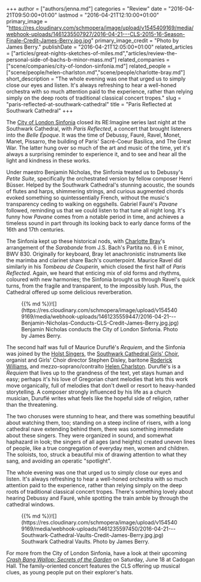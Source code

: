 +++
author = ["authors/jenna.md"]
categories = "Review"
date = "2016-04-21T09:50:00+01:00"
lastmod = "2016-04-21T12:10:00+01:00"
primary_image = "https://res.cloudinary.com/schmopera/image/upload/v1545409169/media/webhook-uploads/1461235507927/2016-04-21---CLS-2015-16-Season-Finale-Credit-James-Berry.jpg.jpg"
primary_image_credit = "Photo by James Berry."
publishDate = "2016-04-21T12:05:00+01:00"
related_articles = ["articles/great-nights-sketches-of-miles.md","articles/review-the-personal-side-of-bachs-b-minor-mass.md"]
related_companies = ["scene/companies/city-of-london-sinfonia.md"]
related_people = ["scene/people/helen-charlston.md","scene/people/charlotte-bray.md"]
short_description = "The whole evening was one that urged us to simply close our eyes and listen. It&#039;s always refreshing to hear a well-honed orchestra with so much attention paid to the experience, rather than relying simply on the deep roots of traditional classical concert tropes."
slug = "paris-reflected-at-southwark-cathedral"
title = "Paris Reflected at Southwark Cathedral"
+++

The [City of London Sinfonia](/scene/companies/city-of-london-sinfonia/) closed its RE:Imagine series last night at the Southwark Cathedral, with *Paris Reflected*, a concert that brought listeners into the *Belle Époque*. It was the time of Debussy, Fauré, Ravel, Monet, Manet, Pissarro, the building of Paris' Sacré-Coeur Basilica, and The Great War. The latter hung over so much of the art and music of the time, yet it's always a surprising reminder to experience it, and to see and hear all the light and kindness in these works.

Under maestro Benjamin Nicholas, the Sinfonia treated us to Debussy's *Petite Suite*, specifically the orchestrated version by fellow composer Henri Büsser. Helped by the Southwark Cathedral's stunning acoustic, the sounds of flutes and harps, shimmering strings, and curious augmented chords evoked something so quintessentially French, without the music's transparency ceding to walking on eggshells. Gabriel Fauré's *Pavane* followed, reminding us that we could listen to that tune all night long. It's funny how *Pavane* comes from a notable period in time, and achieves a timeless sound in part through its looking back to early dance forms of the 16th and 17th centuries. 

The Sinfonia kept up these historical nods, with [Charlotte Bray](/scene/people/charlotte-bray/)'s arrangement of the *Sarabande* from J.S. Bach's Partita no. 6 in E minor, BWV 830. Originally for keyboard, Bray let anachronistic instruments like the marimba and clarinet share Bach's counterpoint. Maurice Ravel did similarly in his *Tombeau de Couperin*, which closed the first half of *Paris Reflected*. Again, we heard that enticing mix of old forms and rhythms, coloured with new harmonies; the Sinfonia brought us through Ravel's quick turns, from the fragile and transparent, to the impossibly lush. Plus, the Cathedral offered up some delicious reverberation.

<figure data-type="image">{{% md %}}![](https://res.cloudinary.com/schmopera/image/upload/v1545409169/media/webhook-uploads/1461235559447/2016-04-21---Benjamin-Nicholas-Conducts-CLS-Credit-James-Berry.jpg.jpg)<figcaption>Benjamin Nicholas conducts the City of London Sinfonia. Photo by James Berry.</figcaption>
</figure>

The second half was full of Maurice Duruflé's *Requiem*, and the Sinfonia was joined by the [Holst Singers](https://holstsingers.com/), the [Southwark Cathedral Girls' Choir](http://cathedral.southwark.anglican.org/worship/music-and-choirs), organist and Girls' Choir director Stephen Disley, baritone [Roderick Williams](http://www.ingpen.co.uk/artist/roderick-williams/), and mezzo-soprano/contralto [Helen Charlston](/scene/people/helen-charlston/). Duruflé's is a *Requiem* that lives up to the grandness of the text, yet stays human and easy; perhaps it's his love of Gregorian chant melodies that lets this work move organically, full of melodies that don't dwell or resort to heavy-handed storytelling. A composer strongly influenced by his life as a church musician, Duruflé writes what feels like the hopeful side of religion, rather than the threatening. 

The two choruses were stunning to hear, and there was something beautiful about watching them, too; standing on a steep incline of risers, with a long cathedral nave extending behind them, there was something immediate about these singers. They were organized in sound, and somewhat haphazard in look; the singers of all ages (and heights) created uneven lines of people, like a true congregation of everyday men, women and children. The soloists, too, struck a beautiful mix of drawing attention to what they sang, and avoiding an operatic "spotlight".

The whole evening was one that urged us to simply close our eyes and listen. It's always refreshing to hear a well-honed orchestra with so much attention paid to the experience, rather than relying simply on the deep roots of traditional classical concert tropes. There's something lovely about hearing Debussy and Fauré, while spotting the train amble by through the cathedral windows.

<figure data-type="image">{{% md %}}![](https://res.cloudinary.com/schmopera/image/upload/v1545409169/media/webhook-uploads/1461235597450/2016-04-21---Southwark-Cathedral-Vaults-Credit-James-Berry.jpg.jpg)<figcaption>Southwark Cathedral Vaults. Photo by James Berry.</figcaption>
</figure>

For more from the City of London Sinfonia, have a look at their upcoming [*Crash Bang Wallop: Secrets of the Garden*](https://cityoflondonsinfonia.co.uk/whats-on/2249/crash-bang-wallop-secrets-of-the-garden/) on Saturday, June 18 at Cadogan Hall. The family-oriented concert features the CLS offering up musical clues, as young people put on their explorer's hats.
